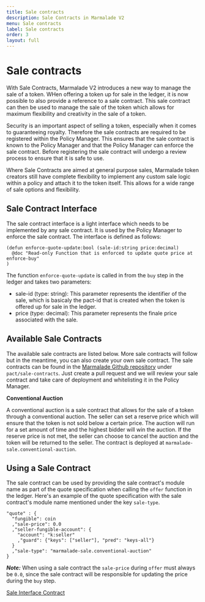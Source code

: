 ```yaml
---
title: Sale contracts
description: Sale Contracts in Marmalade V2
menu: Sale contracts
label: Sale contracts
order: 3
layout: full
---
```


# Sale contracts

With Sale Contracts, Marmalade V2 introduces a new way to manage the sale of a
token. WHen offering a token up for sale in the ledger, it is now possible to
also provide a reference to a sale contract. This sale contract can then be used
to manage the sale of the token which allows for maximum flexibility and
creativity in the sale of a token.

Security is an important aspect of selling a token, especially when it comes to
guaranteeing royalty. Therefore the sale contracts are required to be registered
within the Policy Manager. This ensures that the sale contract is known to the
Policy Manager and that the Policy Manager can enforce the sale contract. Before
registering the sale contract will undergo a review process to ensure that it is
safe to use.

Where Sale Contracts are aimed at general purpose sales, Marmalade token
creators still have complete flexibility to implement any custom sale logic
within a policy and attach it to the token itself. This allows for a wide range
of sale options and flexibility.

## Sale Contract Interface

The sale contract interface is a light interface which needs to be implemented
by any sale contract. It is used by the Policy Manager to enforce the sale
contract. The interface is defined as follows:

```pact
(defun enforce-quote-update:bool (sale-id:string price:decimal)
  @doc "Read-only Function that is enforced to update quote price at enforce-buy"
)
```

The function `enforce-quote-update` is called in from the `buy` step in the
ledger and takes two parameters:

- sale-id (type: string): This parameter represents the identifier of the sale,
  which is basicaly the pact-id that is created when the token is offered up for
  sale in the ledger.
- price (type: decimal): This parameter represents the finale price associated
  with the sale.

## Available Sale Contracts

The available sale contracts are listed below. More sale contracts will follow
but in the meantime, you can also create your own sale contract. The sale
contracts can be found in the
[Marmalade Github repository](https://github.com/kadena-io/marmalade/tree/v2/pact/sale-contracts)
under `pact/sale-contracts`. Just create a pull request and we will review your
sale contract and take care of deployment and whitelisting it in the Policy
Manager.

**Conventional Auction**

A conventional auction is a sale contract that allows for the sale of a token
through a conventional auction. The seller can set a reserve price which will
ensure that the token is not sold below a certain price. The auction will run
for a set amount of time and the highest bidder will win the auction. If the
reserve price is not met, the seller can choose to cancel the auction and the
token will be returned to the seller. The contract is deployed at
`marmalade-sale.conventional-auction`.

## Using a Sale Contract

The sale contract can be used by providing the sale contract's module name as
part of the quote specification when calling the `offer` function in the ledger.
Here's an example of the quote specification with the sale contract's module
name mentioned under the key `sale-type`.

```pact
"quote" : {
  "fungible": coin
  ,"sale-price": 0.0
  ,"seller-fungible-account": {
    "account": "k:seller"
    ,"guard": {"keys": ["seller"], "pred": "keys-all"}
  }
  ,"sale-type": "marmalade-sale.conventional-auction"
}
```

**_Note:_** When using a sale contract the `sale-price` during `offer` must
always be `0.0`, since the sale contract will be responsible for updating the
price during the `buy` step.

[Sale Interface Contract](https://github.com/kadena-io/marmalade/blob/v2/pact/policy-manager/sale.interface.pact)
